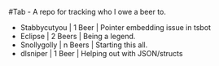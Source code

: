 #Tab - A repo for tracking who I owe a beer to.

- Stabbycutyou | 1 Beer | Pointer embedding issue in tsbot
- Eclipse | 2 Beers | Being a legend.
- Snollygolly | n Beers | Starting this all.
- dlsniper | 1 Beer | Helping out with JSON/structs
